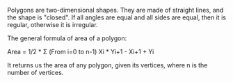 Polygons are two-dimensional shapes. They are made of straight lines, and the shape is "closed". If all angles are equal and all sides are equal, then it is regular, otherwise it is irregular.

The general formula of area of a polygon:

Area = 1/2 * Σ (From i=0 to n-1) Xi * Yi+1 - Xi+1 + Yi

It returns us the area of any polygon, given its vertices, where n is the number of vertices.


